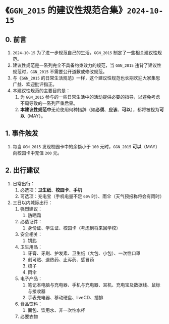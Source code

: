 # 《`GGN_2015` 的建议性规范合集》`2024-10-15`

## 0. 前言

1. `2024-10-15` 为了进一步规范自己的生活，`GGN_2015` 制定了一些相关建议性规范。
2. 建议性规范是一系列完全不具备约束效力的规范，当 `GGN_2015` 违背了建议性规范时，`GGN_2015` 不需要公开道歉或修改规范。
3. 与《`GGN_2015` 的日常生活规范》一样，这个建议性规范也长期欢迎大家集思广益、欢迎批评指正。
4. 本建议性规范的主要目的是：
   1. 为 `GGN_2015` 参与的一些日常生活中的活动提供必要的指导，以避免考虑不周导致的一系列严重后果。
   2. **本建议性规范中**无论使用何种措辞（如**必须**、**应该**、**可以**），都将被视为**可以**（MAY）。

## 1. 事件触发

1. 每当 `GGN_2015` 发现校园卡中的余额小于 `100` 元时，`GGN_2015` **可以**（MAY）向校园卡中充值 `200` 元。

## 2. 出行建议

1. 日常出行：
   1. 必选项：**卫生纸**、**校园卡**、**手机**
   2. 可选项：充电宝（手机电量不足 `60%` 时）、雨伞（天气预报称将会有雨时）
2. 三日以内城际出行：
   1. 强烈建议：
      1. 防晒霜
   2. 必选证件：
      1. 身份证、学生证、校园卡（考虑到将来回学校）
   3. 安全相关：
      1. 钥匙
   4. 卫生用品：
      1. 牙膏、牙刷、护发素、卫生纸（大包、小包）、一次性口罩
      2. 创可贴、退热药、止泻药、感冒药
      3. 梳子
      4. 雨伞
   5. 电子产品：
      1. 笔记本电脑与充电器、手机与充电器、耳机、充电宝及数据线、鼠标与接收器
      2. 手表充电器、移动硬盘、liveCD、插排
   6. 食品饮料：
      1. 面包、饮用水、非一次性水杯
   7. 必要衣物

